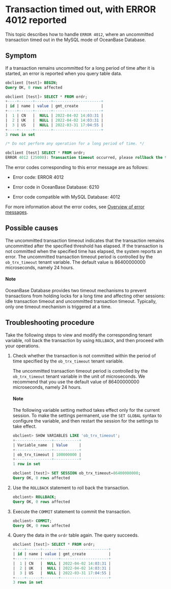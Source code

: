 
# Transaction timed out, with ERROR 4012 reported

This topic describes how to handle `ERROR 4012`, where an uncommitted transaction timed out in the MySQL mode of OceanBase Database.

## Symptom

If a transaction remains uncommitted for a long period of time after it is started, an error is reported when you query table data.

```sql
obclient [test]> BEGIN;
Query OK, 0 rows affected

obclient [test]> SELECT * FROM ordr;
+----+------+-------+---------------------+
| id | name | value | gmt_create          |
+----+------+-------+---------------------+
|  1 | CN   |  NULL | 2022-04-02 14:03:31 |
|  2 | UK   |  NULL | 2022-04-02 14:03:31 |
|  3 | US   |  NULL | 2022-03-31 17:04:55 |
+----+------+-------+---------------------+
3 rows in set

/* Do not perform any operation for a long period of time. */

obclient [test] SELECT * FROM ordr;
ERROR 4012 (25000): Transaction timeout occurred, please rollback the transaction, set the variable ob_trx_timeout to a larger value and then restart the transaction
```

The error codes corresponding to this error message are as follows:

* Error code: ERROR 4012

* Error code in OceanBase Database: 6210

* Error code compatible with MySQL Database: 4012

For more information about the error codes, see [Overview of error messages](../../../../700.reference/900.error-code/600.error-code-of-mysql-mode/100.use-error-information-of-mysql-mode.md).

## Possible causes

The uncommitted transaction timeout indicates that the transaction remains uncommitted after the specified threshold has elapsed. If the transaction is not committed when the specified time has elapsed, the system reports an error. The uncommitted transaction timeout period is controlled by the `ob_trx_timeout` tenant variable. The default value is 86400000000 microseconds, namely 24 hours.

<main id="notice" type='explain'>
  <h4>Note</h4>
  <p>OceanBase Database provides two timeout mechanisms to prevent transactions from holding locks for a long time and affecting other sessions: idle transaction timeout and uncommitted transaction timeout. Typically, only one timeout mechanism is triggered at a time. </p>
</main>

## Troubleshooting procedure

Take the following steps to view and modify the corresponding tenant variable, roll back the transaction by using `ROLLBACK`, and then proceed with your operations.

1. Check whether the transaction is not committed within the period of time specified by the `ob_trx_timeout` tenant variable.

   The uncommitted transaction timeout period is controlled by the `ob_trx_timeout` tenant variable in the unit of microseconds. We recommend that you use the default value of 86400000000 microseconds, namely 24 hours.

   <main id="notice" type='explain'>
    <h4>Note</h4>
    <p>The following variable setting method takes effect only for the current session. To make the settings permanent, use the <code>SET GLOBAL</code> syntax to configure the variable, and then restart the session for the settings to take effect. </p>
   </main>

   ```sql
   obclient> SHOW VARIABLES LIKE 'ob_trx_timeout';
   +----------------+-----------+
   | Variable_name  | Value     |
   +----------------+-----------+
   | ob_trx_timeout | 100000000 |
   +----------------+-----------+
   1 row in set

   obclient [test]> SET SESSION ob_trx_timeout=86400000000;
   Query OK, 0 rows affected
   ```

2. Use the `ROLLBACK` statement to roll back the transaction.

   ```sql
   obclient> ROLLBACK;
   Query OK, 0 rows affected
   ```

3. Execute the `COMMIT` statement to commit the transaction.

   ```sql
   obclient> COMMIT;
   Query OK, 0 rows affected
   ```

4. Query the data in the `ordr` table again. The query succeeds.

   ```sql
   obclient [test]> SELECT * FROM ordr;
   +----+------+-------+---------------------+
   | id | name | value | gmt_create          |
   +----+------+-------+---------------------+
   |  1 | CN   |  NULL | 2022-04-02 14:03:31 |
   |  2 | UK   |  NULL | 2022-04-02 14:03:31 |
   |  3 | US   |  NULL | 2022-03-31 17:04:55 |
   +----+------+-------+---------------------+
   3 rows in set
   ```

